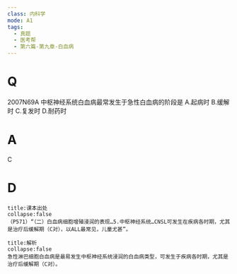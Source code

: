 ```yaml
---
class: 内科学
mode: A1
tags:
  - 真题
  - 医考帮
  - 第六篇-第九章-白血病
---
```


# Q
2007N69A 中枢神经系统白血病最常发生于急性白血病的阶段是
A.起病时
B.缓解时
C.复发时
D.耐药时

# A
C
# D
```ad-note
title:课本出处
collapse:false
（P571）“（二）白血病细胞增殖浸润的表现…5.中枢神经系统…CNSL可发生在疾病各时期，尤其是治疗后缓解期（C对），以ALL最常见，儿童尤甚”。
```

```ad-summary
title:解析
collapse:false
急性淋巴细胞白血病是最易发生中枢神经系统浸润的白血病类型，可发生于疾病各时期，尤其是治疗后缓解期（C对）。
```

